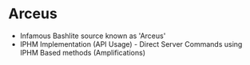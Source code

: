 # Arceus

- Infamous Bashlite source known as 'Arceus'
- IPHM Implementation (API Usage) - Direct Server Commands using IPHM Based methods (Amplifications)
